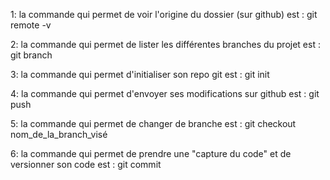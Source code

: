 1:
 la commande qui permet de voir l'origine du dossier (sur github) est : git remote -v

 2:
  la commande qui permet de lister les différentes branches du projet est :
  git branch

  3:
  la commande qui permet d'initialiser son repo git est : git init 

  4:
   la commande qui permet d'envoyer ses modifications sur github est : git push

5: 
la commande qui permet de changer de branche est : git checkout nom_de_la_branch_visé

6: la commande qui permet de prendre une "capture du code" et de versionner son code est : git commit 